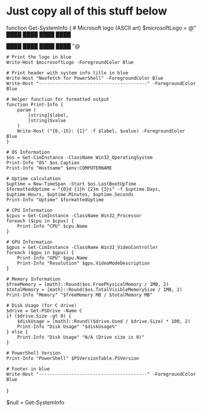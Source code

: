 # Just copy all of this stuff below


function Get-SystemInfo {
    # Microsoft logo (ASCII art)
    $microsoftLogo = @"
 ████  ████
 ████  ████

 ████  ████
 ████  ████
"@
    
    # Print the logo in blue
    Write-Host $microsoftLogo -ForegroundColor Blue

    # Print header with system info title in blue
    Write-Host "Neofetch for PowerShell" -ForegroundColor Blue
    Write-Host "----------------------------------------" -ForegroundColor Blue

    # Helper function for formatted output
    function Print-Info {
        param (
            [string]$label,
            [string]$value
        )
        Write-Host ("{0,-15}: {1}" -f $label, $value) -ForegroundColor Blue
    }

    # OS Information
    $os = Get-CimInstance -ClassName Win32_OperatingSystem
    Print-Info "OS" $os.Caption
    Print-Info "Hostname" $env:COMPUTERNAME

    # Uptime calculation
    $uptime = New-TimeSpan -Start $os.LastBootUpTime
    $formattedUptime = "{0}d {1}h {2}m {3}s" -f $uptime.Days, $uptime.Hours, $uptime.Minutes, $uptime.Seconds
    Print-Info "Uptime" $formattedUptime

    # CPU Information
    $cpus = Get-CimInstance -ClassName Win32_Processor
    foreach ($cpu in $cpus) {
        Print-Info "CPU" $cpu.Name
    }

    # GPU Information
    $gpus = Get-CimInstance -ClassName Win32_VideoController
    foreach ($gpu in $gpus) {
        Print-Info "GPU" $gpu.Name
        Print-Info "Resolution" $gpu.VideoModeDescription
    }

    # Memory Information
    $freeMemory = [math]::Round($os.FreePhysicalMemory / 1MB, 2)
    $totalMemory = [math]::Round($os.TotalVisibleMemorySize / 1MB, 2)
    Print-Info "Memory" "$freeMemory MB / $totalMemory MB"

    # Disk Usage (for C drive)
    $drive = Get-PSDrive -Name C
    if ($drive.Size -gt 0) {
        $diskUsage = [math]::Round(($drive.Used / $drive.Size) * 100, 2)
        Print-Info "Disk Usage" "$diskUsage%"
    } else {
        Print-Info "Disk Usage" "N/A (Drive size is 0)"
    }

    # PowerShell Version
    Print-Info "PowerShell" $PSVersionTable.PSVersion

    # Footer in blue
    Write-Host "----------------------------------------" -ForegroundColor Blue
}

$null = Get-SystemInfo
